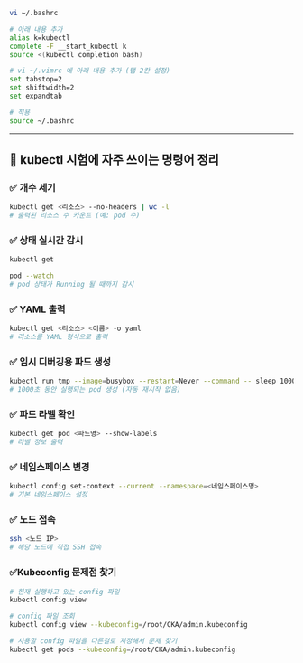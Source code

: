 ```bash
vi ~/.bashrc

# 아래 내용 추가
alias k=kubectl
complete -F __start_kubectl k
source <(kubectl completion bash)
```

```bash
# vi ~/.vimrc 에 아래 내용 추가 (탭 2칸 설정)
set tabstop=2
set shiftwidth=2
set expandtab
```

```bash
# 적용
source ~/.bashrc
```

---

## 🚀 kubectl 시험에 자주 쓰이는 명령어 정리

### ✅ 개수 세기

```bash
kubectl get <리소스> --no-headers | wc -l
# 출력된 리소스 수 카운트 (예: pod 수)
```

### ✅ 상태 실시간 감시

```bash
kubectl get 

pod --watch
# pod 상태가 Running 될 때까지 감시
```

### ✅ YAML 출력

```bash
kubectl get <리소스> <이름> -o yaml
# 리소스를 YAML 형식으로 출력
```

### ✅ 임시 디버깅용 파드 생성

```bash
kubectl run tmp --image=busybox --restart=Never --command -- sleep 1000
# 1000초 동안 실행되는 pod 생성 (자동 재시작 없음)
```

### ✅ 파드 라벨 확인

```bash
kubectl get pod <파드명> --show-labels
# 라벨 정보 출력
```

### ✅ 네임스페이스 변경

```bash
kubectl config set-context --current --namespace=<네임스페이스명>
# 기본 네임스페이스 설정
```

### ✅ 노드 접속

```bash
ssh <노드 IP>
# 해당 노드에 직접 SSH 접속
```
### ✅Kubeconfig 문제점 찾기

```bash
# 현재 실행하고 있는 config 파일
kubectl config view

# config 파일 조회
kubectl config view --kubeconfig=/root/CKA/admin.kubeconfig

# 사용할 config 파일을 다른걸로 지정해서 문제 찾기
kubectl get pods --kubeconfig=/root/CKA/admin.kubeconfig
```
